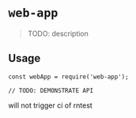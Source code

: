 # `web-app`

> TODO: description

## Usage

```
const webApp = require('web-app');

// TODO: DEMONSTRATE API
```

will not trigger ci of rntest